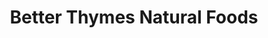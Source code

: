 ---
title: "Better Thymes Natural Foods"
url: /front-royal/better-thymes-natural-foods/
shop: supermarket
---